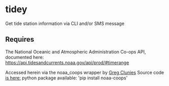 # tidey
Get tide station information via CLI and/or SMS message

## Requires
The National Oceanic and Atmospheric Administration Co-ops API, documented here:
https://api.tidesandcurrents.noaa.gov/api/prod/#timerange

Accessed herein via the noaa_coops wrapper by [Greg Clunies](https://github.com/GClunies)
    Source code [is here:](https://github.com/GClunies/noaa_coops) 
    python package available: 'pip install noaa-coops'

